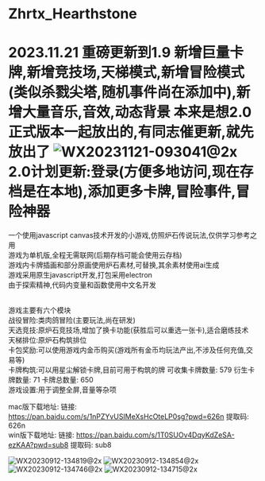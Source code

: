 # Zhrtx_Hearthstone
2023.11.21 重磅更新到1.9
新增巨量卡牌,新增竞技场,天梯模式,新增冒险模式(类似杀戮尖塔,随机事件尚在添加中),新增大量音乐,音效,动态背景
本来是想2.0正式版本一起放出的,有同志催更新,就先放出了
![WX20231121-093041@2x](https://github.com/zhrtx/Zhrtx_Hearthstone/assets/74520758/da87b4da-2a38-4f8b-9d3d-24879b87debb)
2.0计划更新:登录(方便多地访问,现在存档是在本地),添加更多卡牌,冒险事件,冒险神器
======================================================================================================================
一个使用javascript canvas技术开发的小游戏,仿照炉石传说玩法,仅供学习参考之用<br>
游戏为单机版,全程无需联网(后期存档可能会使用云存档)<br>
游戏内卡牌插画和部分原画使用炉石素材,可替换,其余素材使用ai生成<br>
游戏采用原生javascript开发,打包采用electron<br>
由于探索精神,代码内变量和函数使用中文名开发<br><br>

游戏主要有六个模块<br>
战役冒险:类肉鸽冒险(主要玩法,尚在研发)<br>
天选竞技:原炉石竞技场,增加了换卡功能(获胜后可以重选一张卡),适合磨练技术<br>
天梯排位:原炉石构筑排位<br>
卡包奖励:可以使用游戏内金币购买(游戏所有金币均玩法产出,不涉及任何充值,交易等)<br>
卡牌构筑:可以用星尘解锁卡牌,目前可用于构筑的牌 可收集卡牌数量: 579  衍生卡牌数量: 71  卡牌总数量: 650<br>
游戏设置:用于调整全屏,音量等杂项<br>

mac版下载地址: 链接: https://pan.baidu.com/s/1nPZYvUSIMeXsHcOteLP0sg?pwd=626n 提取码: 626n <br>
win版下载地址: 链接: https://pan.baidu.com/s/1T0SUOv4DqyKdZeSA-ezKAA?pwd=sub8 提取码: sub8 <br>

![WX20230912-134819@2x](https://github.com/zhrtx/Zhrtx_Hearthstone/assets/74520758/dcbd0e15-b012-4648-912d-0875ae4f3517)
![WX20230912-134854@2x](https://github.com/zhrtx/Zhrtx_Hearthstone/assets/74520758/441439c3-8893-4ad1-8668-daa11b14be9a)
![WX20230912-134746@2x](https://github.com/zhrtx/Zhrtx_Hearthstone/assets/74520758/2f3dea2e-a153-4a5f-b33a-92810cb24965)
![WX20230912-134715@2x](https://github.com/zhrtx/Zhrtx_Hearthstone/assets/74520758/08c5c0dd-62b7-410a-ac1b-1cfa2ed823fd)
